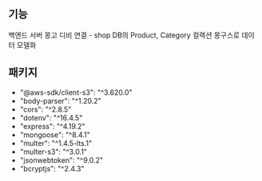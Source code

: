 ## 기능

백엔드 서버
몽고 디비 연결 - shop DB의 Product, Category 컬렉션
몽구스로 데이터 모델화

## 패키지

- "@aws-sdk/client-s3": "^3.620.0"
- "body-parser": "^1.20.2"
- "cors": "^2.8.5"
- "dotenv": "^16.4.5"
- "express": "^4.19.2"
- "mongoose": "^8.4.1"
- "multer": "^1.4.5-lts.1"
- "multer-s3": "^3.0.1"
- "jsonwebtoken": "^9.0.2"
- "bcryptjs": "^2.4.3"
